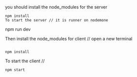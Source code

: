 you should install the node_modules for the server

```
npm install
To start the server // it is runner on nodemone
```
npm run dev

Then install the node_modules for client // open a new terminal

```

npm install
```

To start the client //

```
npm start
